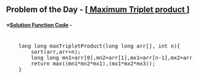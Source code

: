 ## Problem of the Day - [<a href="https://practice.geeksforgeeks.org/problems/d54c71dc974b7db3a200eb63f34e3d1cba955d86/1"> Maximum Triplet product </a>]


#### ⭐<ins>Solution Function Code</ins> -
<pre>

    long long maxTripletProduct(long long arr[], int n){
    	sort(arr,arr+n);
    	long long mn1=arr[0],mn2=arr[1],mx1=arr[n-1],mx2=arr[n-2],mx3=arr[n-3];
    	return max((mn1*mn2*mx1),(mx1*mx2*mx3));
    }
</pre>
